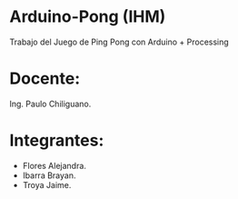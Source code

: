# Arduino-Pong (IHM)
Trabajo del Juego de Ping Pong con Arduino + Processing

# Docente:
Ing. Paulo Chiliguano.

# Integrantes:
- Flores Alejandra.
- Ibarra Brayan.
- Troya Jaime.

